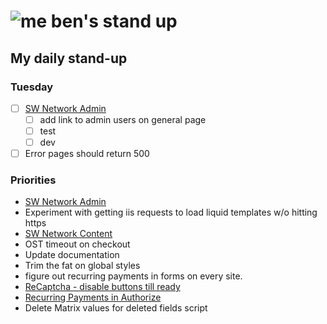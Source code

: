 # ![me](https://avatars2.githubusercontent.com/u/5232044?s=50&v=4) ben's stand up

## My daily stand-up

### Tuesday

- [ ] [SW Network Admin](https://app.clickup.com/8537154/v/l/li/54890360?pr=12760709)
    - [ ] add link to admin users on general page
    - [ ] test
    - [ ] dev
- [ ] Error pages should return 500

### Priorities 
    
- [SW Network Admin](https://app.clickup.com/8537154/v/l/li/54890360?pr=12760709)
- Experiment with getting iis requests to load liquid templates w/o hitting https
- [SW Network Content](https://app.clickup.com/8537154/v/l/li/54892353?pr=12760709)
- OST timeout on checkout
- Update documentation
- Trim the fat on global styles
- figure out recurring payments in forms on every site.
- [ReCaptcha - disable buttons till ready](https://projects.madebyspeak.com/#/tasks/17598281)
- [Recurring Payments in Authorize](https://projects.madebyspeak.com/#/tasks/16411534)
- Delete Matrix values for deleted fields script
